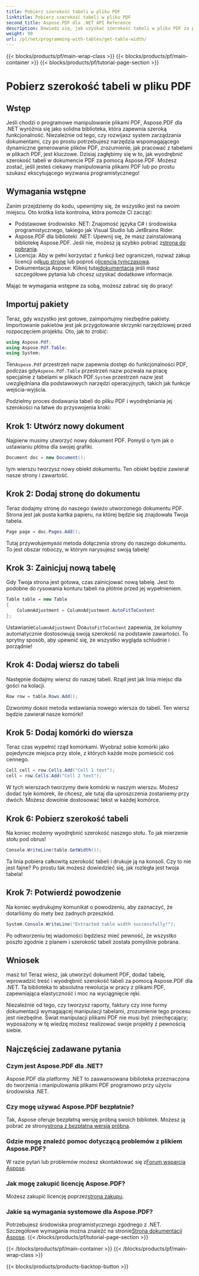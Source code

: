 ```yaml
---
title: Pobierz szerokość tabeli w pliku PDF
linktitle: Pobierz szerokość tabeli w pliku PDF
second_title: Aspose.PDF dla .NET API Reference
description: Dowiedz się, jak uzyskać szerokość tabeli w pliku PDF za pomocą Aspose.PDF dla platformy .NET, korzystając z tego przewodnika krok po kroku.
weight: 90
url: /pl/net/programming-with-tables/get-table-width/
---
```


{{< blocks/products/pf/main-wrap-class >}}
{{< blocks/products/pf/main-container >}}
{{< blocks/products/pf/tutorial-page-section >}}

# Pobierz szerokość tabeli w pliku PDF

## Wstęp

Jeśli chodzi o programowe manipulowanie plikami PDF, Aspose.PDF dla .NET wyróżnia się jako solidna biblioteka, która zapewnia szeroką funkcjonalność. Niezależnie od tego, czy rozwijasz system zarządzania dokumentami, czy po prostu potrzebujesz narzędzia wspomagającego dynamiczne generowanie plików PDF, zrozumienie, jak pracować z tabelami w plikach PDF, jest kluczowe. Dzisiaj zagłębimy się w to, jak wyodrębnić szerokość tabeli w dokumencie PDF za pomocą Aspose.PDF. Możesz zostać, jeśli jesteś ciekawy manipulowania plikami PDF lub po prostu szukasz ekscytującego wyzwania programistycznego!

## Wymagania wstępne

Zanim przejdziemy do kodu, upewnijmy się, że wszystko jest na swoim miejscu. Oto krótka lista kontrolna, która pomoże Ci zacząć:

- Podstawowe środowisko .NET: Znajomość języka C# i środowiska programistycznego, takiego jak Visual Studio lub JetBrains Rider.
-  Aspose.PDF dla biblioteki .NET: Upewnij się, że masz zainstalowaną bibliotekę Aspose.PDF. Jeśli nie, możesz ją szybko pobrać z[strona do pobrania](https://releases.aspose.com/pdf/net/).
- Licencja: Aby w pełni korzystać z funkcji bez ograniczeń, rozważ zakup licencji od[kup stronę](https://purchase.aspose.com/buy) lub poproś o[licencja tymczasowa](https://purchase.aspose.com/temporary-license/).
-  Dokumentacja Aspose: Kliknij tutaj[dokumentacja](https://reference.aspose.com/pdf/net/) jeśli masz szczegółowe pytania lub chcesz uzyskać dodatkowe informacje.

Mając te wymagania wstępne za sobą, możesz zabrać się do pracy!

## Importuj pakiety

Teraz, gdy wszystko jest gotowe, zaimportujmy niezbędne pakiety. Importowanie pakietów jest jak przygotowanie skrzynki narzędziowej przed rozpoczęciem projektu. Oto, jak to zrobić:

```csharp
using Aspose.Pdf;
using Aspose.Pdf.Table;
using System;
```

 Ten`Aspose.Pdf` przestrzeń nazw zapewnia dostęp do funkcjonalności PDF, podczas gdy`Aspose.Pdf.Table` przestrzeń nazw pozwala na pracę specjalnie z tabelami w plikach PDF.`System` przestrzeń nazw jest uwzględniana dla podstawowych narzędzi operacyjnych, takich jak funkcje wejścia-wyjścia.

Podzielmy proces dodawania tabeli do pliku PDF i wyodrębniania jej szerokości na łatwe do przyswojenia kroki:

## Krok 1: Utwórz nowy dokument

Najpierw musimy utworzyć nowy dokument PDF. Pomyśl o tym jak o ustawianiu płótna dla swojej grafiki.

```csharp
Document doc = new Document();
```

tym wierszu tworzysz nowy obiekt dokumentu. Ten obiekt będzie zawierał nasze strony i zawartość.

## Krok 2: Dodaj stronę do dokumentu

Teraz dodajmy stronę do naszego świeżo utworzonego dokumentu PDF. Strona jest jak pusta kartka papieru, na której będzie się znajdowała Twoja tabela.

```csharp
Page page = doc.Pages.Add();
```

 Tutaj przywołujemy`Add` metoda dołączenia strony do naszego dokumentu. To jest obszar roboczy, w którym narysujesz swoją tabelę!

## Krok 3: Zainicjuj nową tabelę

Gdy Twoja strona jest gotowa, czas zainicjować nową tabelę. Jest to podobne do rysowania konturu tabeli na płótnie przed jej wypełnieniem.

```csharp
Table table = new Table
{
    ColumnAdjustment = ColumnAdjustment.AutoFitToContent
};
```

 Ustawianie`ColumnAdjustment` Do`AutoFitToContent` zapewnia, że kolumny automatycznie dostosowują swoją szerokość na podstawie zawartości. To sprytny sposób, aby upewnić się, że wszystko wygląda schludnie i porządnie!

## Krok 4: Dodaj wiersz do tabeli

Następnie dodajmy wiersz do naszej tabeli. Rząd jest jak linia miejsc dla gości na kolacji.

```csharp
Row row = table.Rows.Add();
```

 Dzwonimy do`Add` metoda wstawiania nowego wiersza do tabeli. Ten wiersz będzie zawierał nasze komórki!

## Krok 5: Dodaj komórki do wiersza

Teraz czas wypełnić rząd komórkami. Wyobraź sobie komórki jako pojedyncze miejsca przy stole, z których każde może pomieścić coś cennego.

```csharp
Cell cell = row.Cells.Add("Cell 1 text");
cell = row.Cells.Add("Cell 2 text");
```

W tych wierszach tworzymy dwie komórki w naszym wierszu. Możesz dodać tyle komórek, ile chcesz, ale tutaj dla uproszczenia zostaniemy przy dwóch. Możesz dowolnie dostosować tekst w każdej komórce.

## Krok 6: Pobierz szerokość tabeli

Na koniec możemy wyodrębnić szerokość naszego stołu. To jak mierzenie stołu pod obrus!

```csharp
Console.WriteLine(table.GetWidth());
```

Ta linia pobiera całkowitą szerokość tabeli i drukuje ją na konsoli. Czy to nie jest fajne? Po prostu tak możesz dowiedzieć się, jak rozległa jest twoja tabela!

## Krok 7: Potwierdź powodzenie

Na koniec wydrukujmy komunikat o powodzeniu, aby zaznaczyć, że dotarliśmy do mety bez żadnych przeszkód.

```csharp
System.Console.WriteLine("Extracted table width successfully!");
```

Po odtworzeniu tej wiadomości będziesz mieć pewność, że wszystko poszło zgodnie z planem i szerokość tabeli została pomyślnie pobrana.

## Wniosek

masz to! Teraz wiesz, jak utworzyć dokument PDF, dodać tabelę, wprowadzić treść i wyodrębnić szerokość tabeli za pomocą Aspose.PDF dla .NET. Ta biblioteka to absolutna rewolucja w pracy z plikami PDF, zapewniająca elastyczność i moc na wyciągnięcie ręki.

Niezależnie od tego, czy tworzysz raporty, faktury czy inne formy dokumentacji wymagającej manipulacji tabelami, zrozumienie tego procesu jest niezbędne. Świat manipulacji plikami PDF nie musi być zniechęcający; wyposażony w tę wiedzę możesz realizować swoje projekty z pewnością siebie. 

## Najczęściej zadawane pytania

### Czym jest Aspose.PDF dla .NET?  
Aspose.PDF dla platformy .NET to zaawansowana biblioteka przeznaczona do tworzenia i manipulowania plikami PDF programowo przy użyciu środowiska .NET.

### Czy mogę używać Aspose.PDF bezpłatnie?  
 Tak, Aspose oferuje bezpłatną wersję próbną swoich bibliotek. Możesz ją pobrać ze strony[strona z bezpłatną wersją próbną](https://releases.aspose.com/).

### Gdzie mogę znaleźć pomoc dotyczącą problemów z plikiem Aspose.PDF?  
 W razie pytań lub problemów możesz skontaktować się z[Forum wsparcia Aspose](https://forum.aspose.com/c/pdf/10).

### Jak mogę zakupić licencję Aspose.PDF?  
 Możesz zakupić licencję poprzez[strona zakupu](https://purchase.aspose.com/buy).

### Jakie są wymagania systemowe dla Aspose.PDF?  
Potrzebujesz środowiska programistycznego zgodnego z .NET. Szczegółowe wymagania można znaleźć na stronie[Strona dokumentacji Aspose](https://reference.aspose.com/pdf/net/).
{{< /blocks/products/pf/tutorial-page-section >}}

{{< /blocks/products/pf/main-container >}}
{{< /blocks/products/pf/main-wrap-class >}}

{{< blocks/products/products-backtop-button >}}
